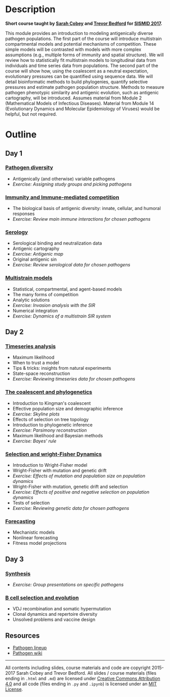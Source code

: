 # Description

**Short course taught by [Sarah Cobey](http://cobeylab.uchicago.edu/) and [Trevor Bedford](http://bedford.io/) for [SISMID 2017](http://www.biostat.washington.edu/suminst/sismid).**

This module provides an introduction to modeling antigenically diverse pathogen populations. The first part of the course will introduce multistrain compartmental models and potential mechanisms of competition. These simple models will be contrasted with models with more complex assumptions (e.g., multiple forms of immunity and spatial structure). We will review how to statistically fit multistrain models to longitudinal data from individuals and time series data from populations. The second part of the course will show how, using the coalescent as a neutral expectation, evolutionary pressures can be quantified using sequence data. We will detail bioinformatic methods to build phylogenies, quantify selective pressures and estimate pathogen population structure. Methods to measure pathogen phenotypic similarity and antigenic evolution, such as antigenic cartography, will be introduced. Assumes material from Module 2 (Mathematical Models of Infectious Diseases). Material from Module 14 (Evolutionary Dynamics and Molecular Epidemiology of Viruses) would be helpful, but not required.

# Outline

## Day 1

### [Pathogen diversity](pathogens/)

* Antigenically (and otherwise) variable pathogens
* *Exercise: Assigning study groups and picking pathogens*

### [Immunity and Immune-mediated competition](immunity/) 

* The biological basis of antigenic diversity: innate, cellular, and humoral responses
* *Exercise: Review main immune interactions for chosen pathogens*

### [Serology](serology/)

* Serological binding and neutralization data
* Antigenic cartography
* *Exercise: Antigenic map*
* Original antigenic sin
* *Exercise: Review serological data for chosen pathogens*

### [Multistrain models](models/)

* Statistical, compartmental, and agent-based models
* The many forms of competition
* Analytic solutions
* *Exercise: Invasion analysis with the SIR*
* Numerical integration
* *Exercise: Dynamics of a multistrain SIR system*

## Day 2

### [Timeseries analysis](timeseries/)

* Maximum likelihood
* When to trust a model
* Tips & tricks: insights from natural experiments
* State-space reconstruction
* *Exercise: Reviewing timeseries data for chosen pathogens*

### [The coalescent and phylogenetics](sequences/)

* Introduction to Kingman's coalescent
* Effective population size and demographic inference
* *Exercise: Skyline plots*
* Effects of selection on tree topology
* Introduction to phylogenetic inference
* *Exercise: Parsimony reconstruction*
* Maximum likelihood and Bayesian methods
* *Exercise: Bayes' rule*

### [Selection and wright-Fisher Dynamics](selection/)

* Introduction to Wright-Fisher model
* Wright-Fisher with mutation and genetic drift
* *Exercise: Effects of mutation and population size on population dynamics*
* Wright-Fisher with mutation, genetic drift and selection
* *Exercise: Effects of positive and negative selection on population dynamics*
* Tests of selection
* *Exercise: Reviewing genetic data for chosen pathogens*

### [Forecasting](forecasting/)

* Mechanistic models
* Nonlinear forecasting
* Fitness model projections

## Day 3

### [Synthesis](https://github.com/trvrb/sismid/wiki/Synthesis/)

* *Exercise: Group presentations on specific pathogens*

### [B cell selection and evolution](bcells/)

* VDJ recombination and somatic hypermutation
* Clonal dynamics and repertoire diversity
* Unsolved problems and vaccine design

## Resources

* [Pathogen lineup](lineup/)
* [Pathogen wiki](https://github.com/trvrb/sismid/wiki/Synthesis)

-----------------------------------

All contents including slides, course materials and code are copyright 2015-2017 Sarah Cobey and Trevor Bedford. All slides / course materials (files ending in `.html` and `.md`) are licensed under [Creative Commons Attribution 4.0](CC-LICENSE.txt) and all code (files ending in `.py` and `.ipynb`) is licensed under an [MIT License](MIT-LICENSE.txt).

